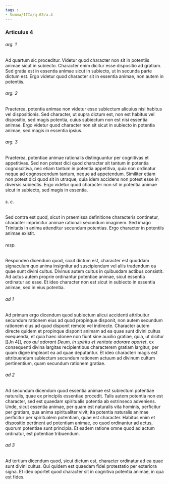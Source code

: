 ```yaml
---
tags : 
- Summa/IIIa/q.63/a.4
---
```


### Articulus 4

###### arg. 1
Ad quartum sic proceditur. Videtur quod character non sit in potentiis animae sicut in subiecto. Character enim dicitur esse dispositio ad gratiam. Sed gratia est in essentia animae sicut in subiecto, ut in secunda parte dictum est. Ergo videtur quod character sit in essentia animae, non autem in potentiis.

###### arg. 2
Praeterea, potentia animae non videtur esse subiectum alicuius nisi habitus vel dispositionis. Sed character, ut supra dictum est, non est habitus vel dispositio, sed magis potentia, cuius subiectum non est nisi essentia animae. Ergo videtur quod character non sit sicut in subiecto in potentia animae, sed magis in essentia ipsius.

###### arg. 3
Praeterea, potentiae animae rationalis distinguuntur per cognitivas et appetitivas. Sed non potest dici quod character sit tantum in potentia cognoscitiva, nec etiam tantum in potentia appetitiva, quia non ordinatur neque ad cognoscendum tantum, neque ad appetendum. Similiter etiam non potest dici quod sit in utraque, quia idem accidens non potest esse in diversis subiectis. Ergo videtur quod character non sit in potentia animae sicut in subiecto, sed magis in essentia.

###### s. c.
Sed contra est quod, sicut in praemissa definitione characteris continetur, character imprimitur animae rationali secundum imaginem. Sed imago Trinitatis in anima attenditur secundum potentias. Ergo character in potentiis animae existit.

###### resp.
Respondeo dicendum quod, sicut dictum est, character est quoddam signaculum quo anima insignitur ad suscipiendum vel aliis tradendum ea quae sunt divini cultus. Divinus autem cultus in quibusdam actibus consistit. Ad actus autem proprie ordinantur potentiae animae, sicut essentia ordinatur ad esse. Et ideo character non est sicut in subiecto in essentia animae, sed in eius potentia.

###### ad 1
Ad primum ergo dicendum quod subiectum alicui accidenti attribuitur secundum rationem eius ad quod propinque disponit, non autem secundum rationem eius ad quod disponit remote vel indirecte. Character autem directe quidem et propinque disponit animam ad ea quae sunt divini cultus exequenda, et quia haec idonee non fiunt sine auxilio gratiae, quia, ut dicitur [[Jn 4]], *eos qui adorant Deum, in spiritu et veritate adorare oportet*, ex consequenti divina largitas recipientibus characterem gratiam largitur, per quam digne impleant ea ad quae deputantur. Et ideo characteri magis est attribuendum subiectum secundum rationem actuum ad divinum cultum pertinentium, quam secundum rationem gratiae.

###### ad 2
Ad secundum dicendum quod essentia animae est subiectum potentiae naturalis, quae ex principiis essentiae procedit. Talis autem potentia non est character, sed est quaedam spiritualis potentia ab extrinseco adveniens. Unde, sicut essentia animae, per quam est naturalis vita hominis, perficitur per gratiam, qua anima spiritualiter vivit; ita potentia naturalis animae perficitur per spiritualem potentiam, quae est character. Habitus enim et dispositio pertinent ad potentiam animae, eo quod ordinantur ad actus, quorum potentiae sunt principia. Et eadem ratione omne quod ad actum ordinatur, est potentiae tribuendum.

###### ad 3
Ad tertium dicendum quod, sicut dictum est, character ordinatur ad ea quae sunt divini cultus. Qui quidem est quaedam fidei protestatio per exteriora signa. Et ideo oportet quod character sit in cognitiva potentia animae, in qua est fides.

